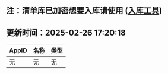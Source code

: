 ## 注：清单库已加密想要入库请使用 ([入库工具](https://github.com/BlankTMing/ManifestAutoUpdate/releases))

## 更新时间：2025-02-26 17:20:18
| AppID | 名称 | 类型  |
| :-------------------- | :----------------------------- | :----------- |
| 无 | 无 | 无 |
